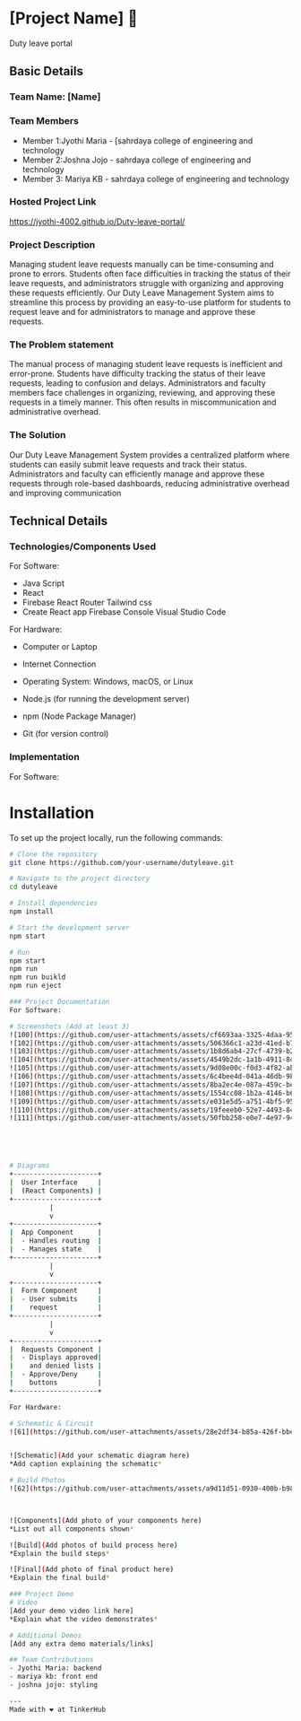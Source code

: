 # [Project Name] 🎯
Duty leave portal

## Basic Details
### Team Name: [Name]


### Team Members
- Member 1:Jyothi Maria - [sahrdaya college of engineering and technology
- Member 2:Joshna Jojo - sahrdaya college of engineering and technology
- Member 3: Mariya KB - sahrdaya college of engineering and technology

### Hosted Project Link
https://jyothi-4002.github.io/Duty-leave-portal/

### Project Description
Managing student leave requests manually can be time-consuming and prone to errors. Students often face difficulties in tracking the status of their leave requests, and administrators struggle with organizing and approving these requests efficiently. Our Duty Leave Management System aims to streamline this process by providing an easy-to-use platform for students to request leave and for administrators to manage and approve these requests.


### The Problem statement
The manual process of managing student leave requests is inefficient and error-prone. Students have difficulty tracking the status of their leave requests, leading to confusion and delays. Administrators and faculty members face challenges in organizing, reviewing, and approving these requests in a timely manner. This often results in miscommunication and administrative overhead.

### The Solution

Our Duty Leave Management System provides a centralized platform where students can easily submit leave requests and track their status. Administrators and faculty can efficiently manage and approve these requests through role-based dashboards, reducing administrative overhead and improving communication

## Technical Details
### Technologies/Components Used
For Software:
- Java Script
- React
- Firebase
  React Router
  Tailwind css
- Create React app
  Firebase Console
  Visual Studio Code

For Hardware:
- Computer or Laptop
- Internet Connection
-  Operating System: Windows, macOS, or Linux

- Node.js (for running the development server)
- npm (Node Package Manager)
- Git (for version control)

### Implementation
For Software:
# Installation

To set up the project locally, run the following commands:

```bash
# Clone the repository
git clone https://github.com/your-username/dutyleave.git

# Navigate to the project directory
cd dutyleave

# Install dependencies
npm install

# Start the development server
npm start

# Run
npm start
npm run
npm run buikld
npm run eject

### Project Documentation
For Software:

# Screenshots (Add at least 3)
![100](https://github.com/user-attachments/assets/cf6693aa-3325-4daa-95c8-6c98a375f343)
![102](https://github.com/user-attachments/assets/506366c1-a23d-41ed-b78c-187e7b85ed88)
![103](https://github.com/user-attachments/assets/1b8d6ab4-27cf-4739-b2b4-a16f529b4f87)
![104](https://github.com/user-attachments/assets/4549b2dc-1a1b-4911-8da1-c530d62ea059)
![105](https://github.com/user-attachments/assets/9d08e00c-f0d3-4f82-abbc-a424ad26c5ad)
![106](https://github.com/user-attachments/assets/6c4bee4d-041a-46db-9b35-8a79ea2eaf09)
![107](https://github.com/user-attachments/assets/8ba2ec4e-087a-459c-bec0-576e804a55be)
![108](https://github.com/user-attachments/assets/1554cc08-1b2a-4146-b685-78cba6fdb7cd)
![109](https://github.com/user-attachments/assets/e031e5d5-a751-4bf5-95fa-675789d128ff)
![110](https://github.com/user-attachments/assets/19feeeb0-52e7-4493-84dd-244d38c3dfe8)
![111](https://github.com/user-attachments/assets/50fbb258-e0e7-4e97-9418-07b4051d5093)





# Diagrams
+---------------------+
|  User Interface     |
|  (React Components) |
+---------------------+
          |
          v
+---------------------+
|  App Component      |
|  - Handles routing  |
|  - Manages state    |
+---------------------+
          |
          v
+---------------------+
|  Form Component     |
|  - User submits     |
|    request          |
+---------------------+
          |
          v
+---------------------+
|  Requests Component |
|  - Displays approved|
|    and denied lists |
|  - Approve/Deny     |
|    buttons          |
+---------------------+

For Hardware:

# Schematic & Circuit
![61](https://github.com/user-attachments/assets/28e2df34-b85a-426f-bbe2-78c643869e39)


![Schematic](Add your schematic diagram here)
*Add caption explaining the schematic*

# Build Photos
![62](https://github.com/user-attachments/assets/a9d11d51-0930-400b-b989-0c32899c843a)



![Components](Add photo of your components here)
*List out all components shown*

![Build](Add photos of build process here)
*Explain the build steps*

![Final](Add photo of final product here)
*Explain the final build*

### Project Demo
# Video
[Add your demo video link here]
*Explain what the video demonstrates*

# Additional Demos
[Add any extra demo materials/links]

## Team Contributions
- Jyothi Maria: backend
- mariya kb: front end
- joshna jojo: styling

---
Made with ❤️ at TinkerHub
